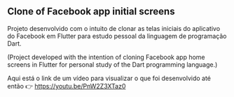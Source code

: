 ## Clone of Facebook app initial screens



Projeto desenvolvido com o intuito de clonar as telas iniciais do aplicativo do Facebook em Flutter para estudo pessoal da linguagem de programação Dart.

(Project developed with the intention of cloning Facebook app home screens in Flutter for personal study of the Dart programming language.)



Aqui está o link de um vídeo para visualizar o que foi desenvolvido até então :point_right: https://youtu.be/PnW2Z3XTaz0

